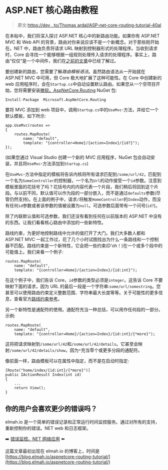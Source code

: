 # ASP.NET 核心路由教程

> 原文:[https://dev . to/Thomas ardal/ASP-net-core-routing-tutorial-40al](https://dev.to/thomasardal/asp-net-core-routing-tutorial-40al)

在本帖中，我们将深入探讨 ASP.NET 核心中的新路由功能。如果你有 ASP.NET MVC 和 Web API 的背景，路由对你来说应该不是一个新概念。对于那些刚开始在。NET 中，路由负责将请求 URL 映射到控制器形式的处理程序。当收到请求时，Core 会寻找一个能够根据一组规则处理传入请求的处理程序。事实上，路由“仅仅”是一个中间件，我们在[之前的文章](https://blog.elmah.io/error-logging-middleware-in-aspnetcore/)中已经了解过。

要创建新的路由，您需要了解*路由模板语法*。虽然路由语法从一开始就在 ASP.NET MVC 中可用，但 Core 极大地扩展了这种可能性。在 Core 中创建新的 web 应用程序时，会在`Startup.cs`中自动设置默认路由。如果您从一个空项目开始，您将需要安装[微软。AspNetCore.Routing](https://www.nuget.org/packages/Microsoft.AspNetCore.Routing/) NuGet 包:

```
Install-Package  Microsoft.AspNetCore.Routing 
```

要将 MVC 添加到 web 项目中，调用`Startup.cs`中的`UseMvc`-方法，并给它一个默认模板，如下所示:

```
app.UseMvc(routes =>
{
    routes.MapRoute(
        name: "default",
        template: "{controller=Home}/{action=Index}/{id?}");
}); 
```

(如果您通过 Visual Studio 创建一个新的 MVC 应用程序，NuGet 包会自动安装，并且将`UseMvc`-方法添加到`Startup.cs`)

在`UseMvc`-方法中指定的模板将告诉内核将所有请求匹配到`/some/url/42`，匹配到一个名为`SomeController`的控制器，一个名为`Url`的动作接受一个`id`参数。注意到模板里面的花括号了吗？花括号内的内容代表一个片段，我们稍后将回到这个片段。与以前不同，默认值可以作为段的一部分嵌入，而不是通过`defaults`参数(尽管仍然支持)。在上面的例子中，请求`/`将触发`HomeController`的`Index`动作，而没有任何`id`参数或者该参数的值被设置为`null`。可选参数后面带有一个问号(`id?`)。

除了内联默认值和可选参数，我们还没有看到任何在以前版本的 ASP.NET 中没有的东西。让我们看看核心路由中添加的一些新特性。

路线约束，为更好地控制路线中允许的值打开了大门。我们大多数人都和 ASP.NET MVC 一起工作过，花了几个小时试图找出为什么一条路线和一个控制器不匹配。路线约束是一个新特性，它会把一些约束(D'oh！)在一个或多个段中的可能值上。我们来看一个例子:

```
routes.MapRoute(
    name: "default",
    template: "{controller=Home}/{action=Index}/{id:int}"); 
```

在这个例子中，我们告诉 Core，`id`参数的类型必须是`integer`。这告诉 Core 不要映射下面的请求，因为 URL 的最后一段是一个字符串:`some/url/somestring`。您甚至可以使用路由约束定义整数范围、字符串最大长度等等。关于可能性的更多信息，查看官方[路线约束参考](https://docs.microsoft.com/en-us/aspnet/core/fundamentals/routing#route-constraint-reference)。

另一个新特性是通配符的使用。通配符充当一种总括，可以用作任何段的一部分。示例:

```
routes.MapRoute(
    name: "default",
    template: "{controller=Home}/{action=Index}/{id:int}/{*more}"); 
```

这将把请求映射到`/some/url/42`和`/some/url/42/details`。它甚至会映射`/some/url/42/details/show`，因为`*`充当零个或更多分段的通配符。

像前面一样，路由模板可以在属性中指定，而不是在启动时指定:

```
[Route("home/index/{id:int}/{*more}")]
public IActionResult Index(int id)
{
    ...
    return View();
} 
```

## 你的用户会喜欢更少的错误吗？

elmah.io 是一个简单的错误记录和正常运行时间监控服务。通过对所有的支持，重新控制你的错误。NET web 和日志框架。

➡️ [错误监控。NET 网络应用](https://elmah.io/?utm_source=devto&utm_medium=social&utm_campaign=devtoposts) ⬅️

这篇文章最初出现在 elmah.io 的博客上，时间是[https://blog.elmah.io/aspnetcore-routing-tutorial/](https://blog.elmah.io/aspnetcore-routing-tutorial/)